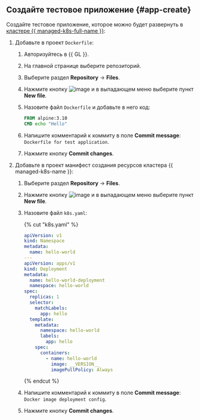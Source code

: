 ## Создайте тестовое приложение {#app-create}

Создайте тестовое приложение, которое можно будет развернуть в [кластере {{ managed-k8s-full-name }}](../../managed-kubernetes/concepts/index.md#kubernetes-cluster):
1. Добавьте в проект `Dockerfile`:
   1. Авторизуйтесь в {{ GL }}.
   1. На главной странице выберите репозиторий.
   1. Выберите раздел **Repository** → **Files**.
   1. Нажмите кнопку ![image](../../_assets/plus.svg) и в выпадающем меню выберите пункт **New file**.
   1. Назовите файл `Dockerfile` и добавьте в него код:

      ```Dockerfile
      FROM alpine:3.10
      CMD echo "Hello"
      ```

   1. Напишите комментарий к коммиту в поле **Commit message**: `Dockerfile for test application`.
   1. Нажмите кнопку **Commit changes**.
1. Добавьте в проект манифест создания ресурсов кластера {{ managed-k8s-name }}:
   1. Выберите раздел **Repository** → **Files**.
   1. Нажмите кнопку ![image](../../_assets/plus.svg) и в выпадающем меню выберите пункт **New file**.
   1. Назовите файл `k8s.yaml`:

      {% cut "k8s.yaml" %}

      ```yaml
      apiVersion: v1
      kind: Namespace
      metadata:
        name: hello-world
      ---
      apiVersion: apps/v1
      kind: Deployment
      metadata:
        name: hello-world-deployment
        namespace: hello-world
      spec:
        replicas: 1
        selector:
          matchLabels:
            app: hello
        template:
          metadata:
            namespace: hello-world
            labels:
              app: hello
          spec:
            containers:
              - name: hello-world
                image: __VERSION__
                imagePullPolicy: Always
       ```

      {% endcut %}

   1. Напишите комментарий к коммиту в поле **Commit message**: `Docker image deployment config`.
   1. Нажмите кнопку **Commit changes**.